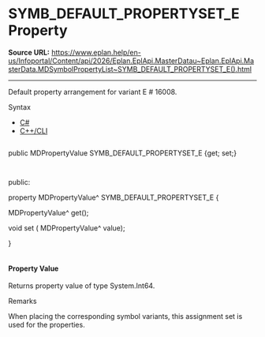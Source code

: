 # SYMB_DEFAULT_PROPERTYSET_E Property

**Source URL:** https://www.eplan.help/en-us/Infoportal/Content/api/2026/Eplan.EplApi.MasterDatau~Eplan.EplApi.MasterData.MDSymbolPropertyList~SYMB_DEFAULT_PROPERTYSET_E().html

---

Default property arrangement for variant E # 16008.

Syntax

- [C#](#i-syntax-CS)
- [C++/CLI](#i-syntax-CPP2005)

```
```
public MDPropertyValue SYMB_DEFAULT_PROPERTYSET_E {get; set;}
```
```

```
```
public:

property MDPropertyValue^ SYMB_DEFAULT_PROPERTYSET_E {

   MDPropertyValue^ get();

   void set (    MDPropertyValue^ value);

}
```
```

#### Property Value

Returns property value of type System.Int64.

Remarks

When placing the corresponding symbol variants, this assignment set is used for the properties.
